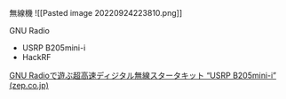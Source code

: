 
無線機
![[Pasted image 20220924223810.png]]

GNU Radio
- USRP B205mini-i
- HackRF

[GNU Radioで遊ぶ超高速ディジタル無線スタータキット “USRP B205mini-i” (zep.co.jp)](https://www.zep.co.jp/nbeppu/article/z-usrp-da1/)